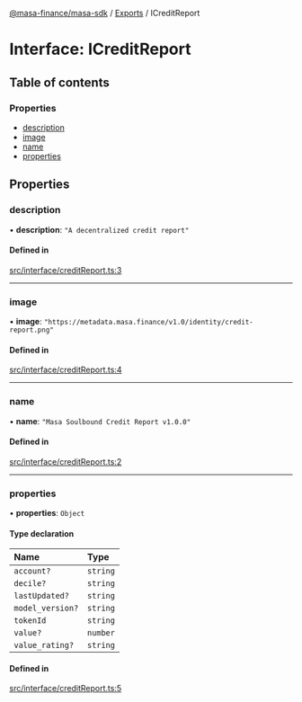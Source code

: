 [@masa-finance/masa-sdk](../README.md) / [Exports](../modules.md) / ICreditReport

# Interface: ICreditReport

## Table of contents

### Properties

- [description](ICreditReport.md#description)
- [image](ICreditReport.md#image)
- [name](ICreditReport.md#name)
- [properties](ICreditReport.md#properties)

## Properties

### description

• **description**: ``"A decentralized credit report"``

#### Defined in

[src/interface/creditReport.ts:3](https://github.com/masa-finance/masa-sdk/blob/e8cf287/src/interface/creditReport.ts#L3)

___

### image

• **image**: ``"https://metadata.masa.finance/v1.0/identity/credit-report.png"``

#### Defined in

[src/interface/creditReport.ts:4](https://github.com/masa-finance/masa-sdk/blob/e8cf287/src/interface/creditReport.ts#L4)

___

### name

• **name**: ``"Masa Soulbound Credit Report v1.0.0"``

#### Defined in

[src/interface/creditReport.ts:2](https://github.com/masa-finance/masa-sdk/blob/e8cf287/src/interface/creditReport.ts#L2)

___

### properties

• **properties**: `Object`

#### Type declaration

| Name | Type |
| :------ | :------ |
| `account?` | `string` |
| `decile?` | `string` |
| `lastUpdated?` | `string` |
| `model_version?` | `string` |
| `tokenId` | `string` |
| `value?` | `number` |
| `value_rating?` | `string` |

#### Defined in

[src/interface/creditReport.ts:5](https://github.com/masa-finance/masa-sdk/blob/e8cf287/src/interface/creditReport.ts#L5)
